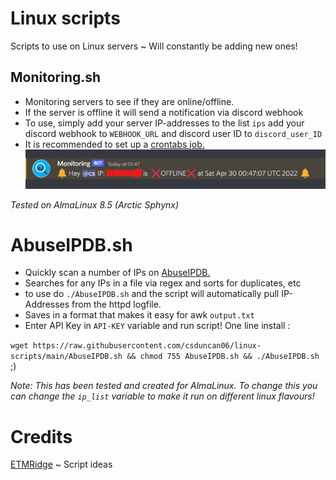 
# Linux scripts

Scripts to use on Linux servers ~ Will constantly be adding new ones!



## Monitoring.sh
- Monitoring servers to see if they are online/offline.
- If the server is offline it will send a notification via discord webhook
- To use, simply add your server IP-addresses to the list `ips` add your discord webhook to `WEBHOOK_URL` and discord user ID to `discord_user_ID`
- It is recommended to set up a [crontabs job.](https://www.howtogeek.com/101288/how-to-schedule-tasks-on-linux-an-introduction-to-crontab-files/)
![Monitoring](/img/monitoring.png)

*Tested on AlmaLinux 8.5 (Arctic Sphynx)*

# AbuseIPDB.sh
 - Quickly scan a number of IPs on [AbuseIPDB.](https://www.abuseipdb.com/)
 - Searches for any IPs in a file via regex and sorts for duplicates, etc
 - to use do `./AbuseIPDB.sh` and the script will automatically pull IP-Addresses from the httpd logfile.
 - Saves in a format that makes it easy for awk `output.txt`
 - Enter API Key in `API-KEY` variable and run script! 
 One line install : 
 
 `wget https://raw.githubusercontent.com/csduncan06/linux-scripts/main/AbuseIPDB.sh && chmod 755 AbuseIPDB.sh && ./AbuseIPDB.sh` ;)
 
  *Note: This has been tested and created for AlmaLinux. To change this you can change the `ip_list` variable to make it run on different linux flavours!*
   
  
# Credits
[ETMRidge](https://github.com/ETMRidge) ~ Script ideas
